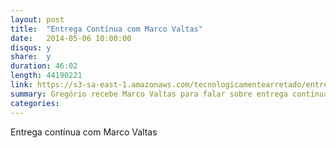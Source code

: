 ```yaml
---
layout: post
title:  "Entrega Contínua com Marco Valtas"
date:   2014-05-06 10:00:00
disqus: y
share:  y
duration: 46:02
length: 44190221
link: https://s3-sa-east-1.amazonaws.com/tecnologicamentearretado/entrevistas/001-marco_valtas/001-marco_valtas_editado_128.mp3
summary: Gregório recebe Marco Valtas para falar sobre entrega contínua.
categories: 
---
```


Entrega contínua com Marco Valtas

<audio src="https://dl.dropboxusercontent.com/s/m2m5rhk4j2z5end/001-marco_valtas_editado_128.mp3?dl=1&token_hash=AAF3I5wAymqzkAVb3dV2aYX2SJq6RQ8Zl233JwgHQaZp3Q" preload="auto" />

Notas:

- [Livro Entrega Contínua - em português](http://www.grupoa.com.br/livros/engenharia-de-software-e-metodos-ageis/entrega-continua/9788582601037)
- [Livro Entrega Contínua - em inglês](http://www.amazon.com.br/Continuous-Delivery-Deployment-Automation-Addison-Wesley-ebook/dp/B003YMNVC0)
- [Blog do Marco Valtas](http://marcovaltas.com)
  - [Post sobre entrega contínua do próprio blog](http://marcovaltas.com/2012/10/17/continuous-delivery-of-this-blog.html)
- [Blog de entrega contínua de Jez Humble](http://continuousdelivery.com)
- [Marco Valtas no Twitter](https://twitter.com/mavcunha)
- [Puppet](http://puppetlabs.com/puppet/what-is-puppet)
- [Chef](http://www.getchef.com/chef)
- [Livro DevOps na prática, por Danilo Sato](http://www.casadocodigo.com.br/products/livro-devops)
- [Entrega Contínua no site da ThoughtWorks](http://www.thoughtworks.com/pt/continuous-delivery)
- [Ansible](http://www.ansible.com/home)
- [Docker](https://www.docker.io)
- [Dokku](http://progrium.com/blog/2013/06/19/dokku-the-smallest-paas-implementation-youve-ever-seen)
- [Go, ferramenta de entrega contínua desenvolvida pela ThoughtWorks](https://github.com/gocd/gocd)
